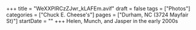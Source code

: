 +++
title = "WeXXPIRCzZJwr_kLAFEm.avif"
draft = false
tags = ["Photos"]
categories = ["Chuck E. Cheese's"]
pages = ["Durham, NC (3724 Mayfair St)"]
startDate = ""
+++
Helen, Munch, and Jasper in the early 2000s
